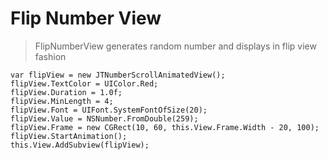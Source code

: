 # Flip Number View

> FlipNumberView generates random number and displays in flip view fashion

```
var flipView = new JTNumberScrollAnimatedView();
flipView.TextColor = UIColor.Red;
flipView.Duration = 1.0f;
flipView.MinLength = 4;
flipView.Font = UIFont.SystemFontOfSize(20);
flipView.Value = NSNumber.FromDouble(259);
flipView.Frame = new CGRect(10, 60, this.View.Frame.Width - 20, 100);
flipView.StartAnimation();
this.View.AddSubview(flipView);
```
